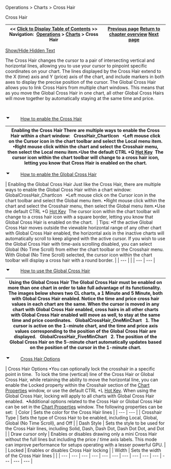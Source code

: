 ﻿


Operations \> Charts \> Cross Hair






















Cross Hair







| \<\< [Click to Display Table of Contents](cross_hair.md) \>\> **Navigation:**     [Operations](operations-1.md) \> [Charts](charts-1.md) \> Cross Hair | [Previous page](data_box-1.md) [Return to chapter overview](charts-1.md) [Next page](trading_from_a_chart-1.md) |
| --- | --- |




[Show/Hide Hidden Text](javascript:HMToggleExpandAll(!HMAnyToggleOpen()) "Click to open/close expanding sections")









The Cross Hair changes the cursor to a pair of intersecting vertical and horizontal lines, allowing you to use your cursor to pinpoint specific coordinates on your chart. The lines displayed by the Cross Hair extend to the X (time) axis and Y (price) axis of the chart, and include markers in both axes to display the precise position of the cursor. The Global Cross Hair allows you to link Cross Hairs from multiple chart windows. This means that as you move the Global Cross Hair in one chart, all other Global Cross Hairs will move together by automatically staying at the same time and price.


 


![tog_minus](tog_minus-1.gif)        [How to enable the Cross Hair](javascript:HMToggle('toggle','HowToEnableTheCrossHair','HowToEnableTheCrossHair_ICON'))




| Enabling the Cross Hair There are multiple ways to enable the Cross Hair within a chart window:   CrossHair_ChartIcon   •Left mouse click on the Cursor icon in the chart toolbar and select the Local menu item. •Right mouse click within the chart and select the Crosshair menu, then select the Local menu item.•Use the default CTRL \+Q [Hot Key](hot_key_manager-1.md)  The cursor icon within the chart toolbar will change to a cross hair icon, letting you know that Cross Hair is enabled on the chart. |
| --- |



![tog_minus](tog_minus-1.gif)        [How to enable the Global Cross Hair](javascript:HMToggle('toggle','HowToEnableTheGlobalCrossHair','HowToEnableTheGlobalCrossHair_ICON'))




| Enabling the Global Cross Hair Just like the Cross Hair, there are multiple ways to enable the Global Cross Hair within a chart window:   GlobalCrossHair_ChartIcon   •Left mouse click on the Cursor icon in the chart toolbar and select the Global menu item. •Right mouse click within the chart and select the Crosshair menu, then select the Global menu item.•Use the default CTRL \+G [Hot Key](hot_key_manager-1.md)  The cursor icon within the chart toolbar will change to a cross hair icon with a square border, letting you know that Global Cross Hair is enabled on the chart.      | Tips:  •If the active Global Cross Hair moves outside the viewable horizontal range of any other chart with Global Cross Hair enabled, the horizontal axis in the inactive charts will automatically scroll to keep aligned with the active cursor. If you wish to use the Global Cross Hair with time\-axis scrolling disabled, you can select Global (No Time Scroll) from either the chart toolbar or the Crosshair menu. With Global (No Time Scroll) selected, the cursor icon within the chart toolbar will display a cross hair with a round border. | | --- | |
| --- | --- |



![tog_minus](tog_minus-1.gif)        [How to use the Global Cross Hair](javascript:HMToggle('toggle','HowToUseTheGlobalCrossHair','HowToUseTheGlobalCrossHair_ICON'))




| Using the Global Cross Hair The Global Cross Hair must be enabled on more than one chart in order to take full advantage of its functionality.   The images below shows two CL charts, a 1 Minute and 5 Minute, both with Global Cross Hair enabled. Notice the time and price cross hair values in each chart are the same. When the cursor is moved in any chart with Global Cross Hair enabled, cross hairs in all other charts with Global Cross Hair enabled will move as well, to stay at the same time and price coordinates.    GlobalCrossHair_OneMinChart   1\. The cursor is active on the 1\-minute chart, and the time and price axis values corresponding to the position of the Global Cross Hair are displayed.   GlobalCrossHair_FiveMinChart   2\. The position of the Global Cross Hair on the 5\-minute chart automatically updates based on the position of the cursor in the 1\-minute chart. |
| --- |



![tog_minus](tog_minus-1.gif)        [Cross Hair Options](javascript:HMToggle('toggle','CrossHairOptions','CrossHairOptions_ICON'))




| Cross Hair Options •You can optionally lock the crosshair in a specific point in time.  To lock the time (vertical) line of the Cross Hair or Global Cross Hair, while retaining the ability to move the horizontal line, you can enable the Locked property within the Crosshair section of the [Chart Properties](chart_properties-1.md) window, or use the default CTRL \+L [Hot Key](hot_key_manager-1.md). When using the Global Cross Hair, locking will apply to all charts with Global Cross Hair enabled.  •Additional options related to the Cross Hair or Global Cross Hair can be set in the [Chart Properties](chart_properties-1.md) window. The following properties can be set:    | Color | Sets the color for the Cross Hair lines | | --- | --- | | Crosshair Type | Sets the type of Cross Hair to be enabled, including Local, Global, Global (No Time Scroll), and Off | | Dash Style | Sets the style to be used for the Cross Hair lines, including Solid, Dash, Dash Dot, Dash Dot Dot, and Dot | | Draw cursor only | Enables or disables drawing only a mini Cross Hair without the full lines but including the price / time axis labels. This mode can improve performance for setups operating with a lesser powerful GPU. | | Locked | Enables or disables Cross Hair locking | | Width | Sets the width of the Cross Hair lines | |
| --- | --- | --- | --- | --- | --- | --- | --- | --- | --- | --- | --- | --- |










